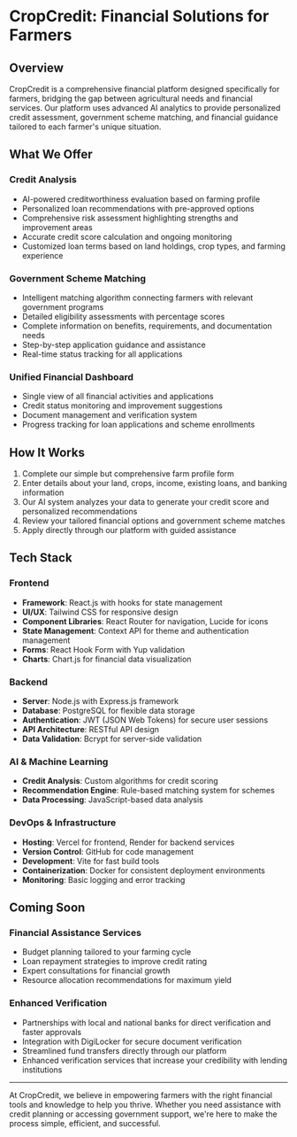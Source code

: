# CropCredit: Financial Solutions for Farmers

## Overview

CropCredit is a comprehensive financial platform designed specifically for farmers, bridging the gap between agricultural needs and financial services. Our platform uses advanced AI analytics to provide personalized credit assessment, government scheme matching, and financial guidance tailored to each farmer's unique situation.

## What We Offer

### Credit Analysis
- AI-powered creditworthiness evaluation based on farming profile
- Personalized loan recommendations with pre-approved options
- Comprehensive risk assessment highlighting strengths and improvement areas
- Accurate credit score calculation and ongoing monitoring
- Customized loan terms based on land holdings, crop types, and farming experience

### Government Scheme Matching
- Intelligent matching algorithm connecting farmers with relevant government programs
- Detailed eligibility assessments with percentage scores
- Complete information on benefits, requirements, and documentation needs
- Step-by-step application guidance and assistance
- Real-time status tracking for all applications

### Unified Financial Dashboard
- Single view of all financial activities and applications
- Credit status monitoring and improvement suggestions
- Document management and verification system
- Progress tracking for loan applications and scheme enrollments

## How It Works

1. Complete our simple but comprehensive farm profile form
2. Enter details about your land, crops, income, existing loans, and banking information
3. Our AI system analyzes your data to generate your credit score and personalized recommendations
4. Review your tailored financial options and government scheme matches
5. Apply directly through our platform with guided assistance

## Tech Stack

### Frontend
- **Framework**: React.js with hooks for state management
- **UI/UX**: Tailwind CSS for responsive design
- **Component Libraries**: React Router for navigation, Lucide for icons
- **State Management**: Context API for theme and authentication management
- **Forms**: React Hook Form with Yup validation
- **Charts**: Chart.js for financial data visualization

### Backend
- **Server**: Node.js with Express.js framework
- **Database**: PostgreSQL for flexible data storage
- **Authentication**: JWT (JSON Web Tokens) for secure user sessions
- **API Architecture**: RESTful API design
- **Data Validation**: Bcrypt for server-side validation

### AI & Machine Learning
- **Credit Analysis**: Custom algorithms for credit scoring
- **Recommendation Engine**: Rule-based matching system for schemes
- **Data Processing**: JavaScript-based data analysis

### DevOps & Infrastructure
- **Hosting**: Vercel for frontend, Render for backend services
- **Version Control**: GitHub for code management
- **Development**: Vite for fast build tools
- **Containerization**: Docker for consistent deployment environments
- **Monitoring**: Basic logging and error tracking

## Coming Soon

### Financial Assistance Services
- Budget planning tailored to your farming cycle
- Loan repayment strategies to improve credit rating
- Expert consultations for financial growth
- Resource allocation recommendations for maximum yield

### Enhanced Verification
- Partnerships with local and national banks for direct verification and faster approvals
- Integration with DigiLocker for secure document verification
- Streamlined fund transfers directly through our platform
- Enhanced verification services that increase your credibility with lending institutions

---

At CropCredit, we believe in empowering farmers with the right financial tools and knowledge to help you thrive. Whether you need assistance with credit planning or accessing government support, we're here to make the process simple, efficient, and successful.